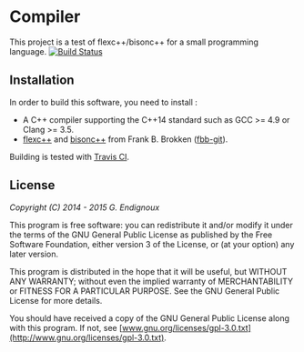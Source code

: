 # Compiler

This project is a test of flexc++/bisonc++ for a small programming language. [![Build Status](https://travis-ci.org/gendx/compiler.svg?branch=master)](https://travis-ci.org/gendx/compiler)


## Installation

In order to build this software, you need to install :
* A C++ compiler supporting the C++14 standard such as GCC >= 4.9 or Clang >= 3.5.
* [flexc++](https://fbb-git.github.io/flexcpp/) and [bisonc++](https://fbb-git.github.io/bisoncpp/) from Frank B. Brokken ([fbb-git](https://github.com/fbb-git)).

Building is tested with [Travis CI](https://travis-ci.org).


## License

*Copyright (C) 2014 - 2015  G. Endignoux*

This program is free software: you can redistribute it and/or modify it under the terms of the GNU General Public License as published by the Free Software Foundation, either version 3 of the License, or (at your option) any later version.

This program is distributed in the hope that it will be useful, but WITHOUT ANY WARRANTY; without even the implied warranty of MERCHANTABILITY or FITNESS FOR A PARTICULAR PURPOSE. See the GNU General Public License for more details.

You should have received a copy of the GNU General Public License along with this program. If not, see [www.gnu.org/licenses/gpl-3.0.txt](http://www.gnu.org/licenses/gpl-3.0.txt).

